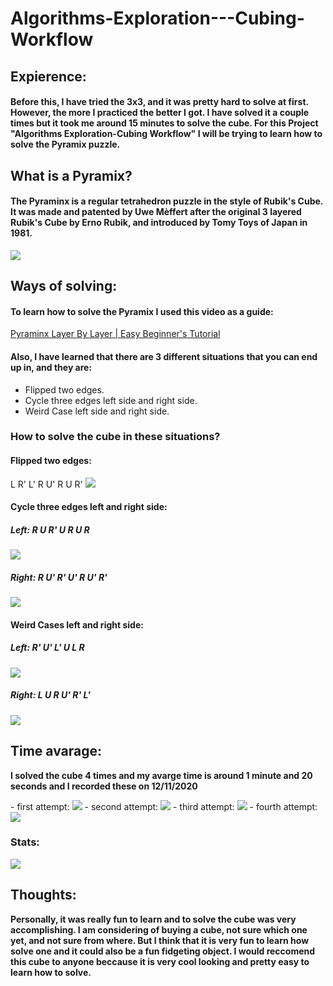 # Algorithms-Exploration---Cubing-Workflow

## Expierence:
#### Before this, I have tried the 3x3, and it was pretty hard to solve at first. However, the more I practiced the better I got. I have solved it a couple times but it took me around 15 minutes to solve the cube. For this Project "Algorithms Exploration-Cubing Workflow" I will be trying to learn how to solve the Pyramix puzzle.

## What is a Pyramix?
#### The Pyraminx is a regular tetrahedron puzzle in the style of Rubik's Cube. It was made and patented by Uwe Mèffert after the original 3 layered Rubik's Cube by Erno Rubik, and introduced by Tomy Toys of Japan in 1981.
<img src = "https://images-na.ssl-images-amazon.com/images/I/61Hy-T3DvxL._SL1200_.jpg">

## Ways of solving:

#### To learn how to solve the Pyramix I used this video as a guide:
<a href = "https://www.youtube.com/watch?v=xIQtn2qazvg">Pyraminx Layer By Layer | Easy Beginner's Tutorial</a>

#### Also, I have learned that there are 3 different situations that you can end up in, and they are:
- Flipped two edges.
- Cycle three edges left side and right side.
- Weird Case left side and right side.
### How to solve the cube in these situations?
#### Flipped two edges:
L R' L' R U' R U R'
<img src = "https://ruwix.com/pics/puzzles/pyraminx/solving-last-layer-pyraminx-algorithm.jpg">

#### Cycle three edges left and right side:

##### Left: R U R' U R U R
<img src = "https://media.discordapp.net/attachments/739115079336853504/789984579875766292/Capture.PNG?width=894&height=473">

##### Right: R U' R' U' R U' R'
<img src = "https://media.discordapp.net/attachments/739115079336853504/789985185348714526/unknown.png?width=894&height=389">

#### Weird Cases left and right side:

##### Left: R' U' L' U L R
<img src = "https://media.discordapp.net/attachments/739115079336853504/789985848972017684/unknown.png?width=894&height=333">

##### Right: L U R U' R' L'
<img src = "https://media.discordapp.net/attachments/739115079336853504/789985459093635132/Capture.PNG?width=894&height=466">

## Time avarage:
<p><strong>I solved the cube 4 times and my avarge time is around 1 minute and 20 seconds and I recorded these on 12/11/2020</strong></p>
- first attempt: 
  <img src = "https://media.discordapp.net/attachments/739115079336853504/789991153483251742/unknown.png?width=894&height=150">
- second attempt: 
  <img src = "https://media.discordapp.net/attachments/739115079336853504/789991563719082014/unknown.png?width=894&height=146">
- third attempt:
  <img src = "https://media.discordapp.net/attachments/739115079336853504/789992082713739284/unknown.png?width=894&height=148">
- fourth attempt: 
  <img src = "https://media.discordapp.net/attachments/739115079336853504/789992516861952069/unknown.png?width=894&height=159">

### Stats:
<img src = "https://media.discordapp.net/attachments/739115079336853504/789992702645108777/unknown.png">

## Thoughts:
<p><strong>Personally, it was really fun to learn and to solve the cube was very accomplishing. I am considering of buying a cube, not sure which one yet, and not sure from where. But I think that it is very fun to learn how solve one and it could also be a fun fidgeting object. I would reccomend this cube to anyone beccause it is very cool looking and pretty easy to learn how to solve.</strong></p>
